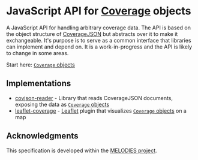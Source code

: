 # JavaScript API for [Coverage](https://en.wikipedia.org/wiki/Coverage_data) objects

A JavaScript API for handling arbitrary coverage data. The API is based on the object structure of [CoverageJSON](https://github.com/neothemachine/coveragejson) but abstracts over it to make it exchangeable. It's purpose is to serve as a common interface that libraries can implement and depend on. It is a work-in-progress and the API is likely to change in some areas.

Start here: [`Coverage` objects](Coverage.md)

## Implementations

- [covjson-reader](https://github.com/Reading-eScience-Centre/covjson-reader) - Library that reads CoverageJSON documents, exposing the data as [`Coverage` objects](Coverage.md)
- [leaflet-coverage](https://github.com/Reading-eScience-Centre/leaflet-coverage) - [Leaflet](http://leafletjs.com/) plugin that visualizes [`Coverage` objects](Coverage.md) on a map

## Acknowledgments

This specification is developed within the [MELODIES project](http://www.melodiesproject.eu).
